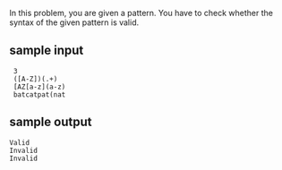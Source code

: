 In this problem, you are given a pattern. You have to check whether the syntax of the given pattern is valid.

## sample input
 ```
  3
  ([A-Z])(.+)
  [AZ[a-z](a-z)
  batcatpat(nat
  ```

## sample output
```
Valid
Invalid
Invalid
```
